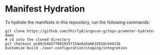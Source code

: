 # Manifest Hydration

To hydrate the manifests in this repository, run the following commands:

```shell
git clone https://github.com/Shirly8/argocon-gitops-promoter-hydrate-demo
# cd into the cloned directory
git checkout ac89cb4b57f601935f154e8a5a6632618cb4411b
kustomize build ./user-configuration/staging/integration
```
